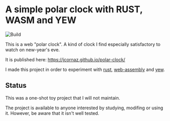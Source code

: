 # A simple polar clock with RUST, WASM and YEW

![Build](https://github.com/jcornaz/polar-clock/workflows/Build/badge.svg)

This is a web "polar clock". A kind of clock I find especially satisfactory to watch on new-year's eve.

It is published here: https://jcornaz.github.io/polar-clock/

I made this project in order to experiment with [rust], [web-assembly] and [yew].


[rust]: https://www.rust-lang.org
[web-assembly]: https://webassembly.org
[yew]: https://yew.rs


## Status

This was a one-shot toy project that I will not maintain.

The project is available to anyone interested by studying, modifing or using it. However, be aware that it isn't well tested.
